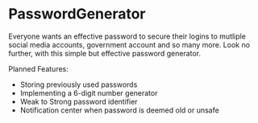 # PasswordGenerator

Everyone wants an effective password to secure their logins to mutliple social media accounts, government account and so many more. Look no further, with this simple but effective password generator.

Planned Features:
- Storing previously used passwords
- Implementing a 6-digit number generator
- Weak to Strong password identifier
- Notification center when password is deemed old or unsafe
